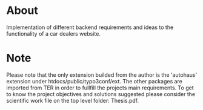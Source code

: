 # About
Implementation of different backend requirements and ideas to the functionality of a car dealers website.

# Note
Please note that the only extension builded from the author is the 'autohaus' extension under htdocs/public/typo3conf/ext. The other packages are imported from TER in order to fullfill the projects main requirements. To get to know the project objectives and solutions suggested please consider the scientific work file on the top level folder: Thesis.pdf.

